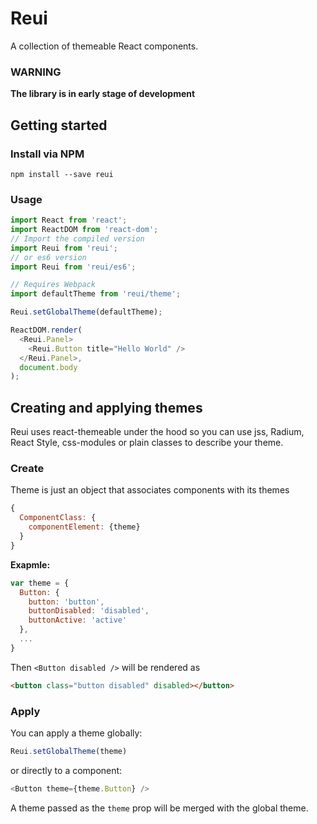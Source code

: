
# Reui
A collection of themeable React components.

### WARNING
**The library is in early stage of development**

## Getting started

### Install via NPM
```
npm install --save reui
```

### Usage
```javascript
import React from 'react';
import ReactDOM from 'react-dom';
// Import the compiled version
import Reui from 'reui';
// or es6 version
import Reui from 'reui/es6';

// Requires Webpack
import defaultTheme from 'reui/theme';

Reui.setGlobalTheme(defaultTheme);

ReactDOM.render(
  <Reui.Panel>
    <Reui.Button title="Hello World" />
  </Reui.Panel>,
  document.body
);

```

## Creating and applying themes
Reui uses react-themeable under the hood so you can use jss, Radium, React Style, css-modules or plain classes to describe your theme.

### Create
Theme is just an object that associates components with its themes
```javascript
{
  ComponentClass: {
    componentElement: {theme}
  }
}
```

**Exapmle:**
```javascript
var theme = {
  Button: {
    button: 'button',
    buttonDisabled: 'disabled',
    buttonActive: 'active'
  },
  ...
}
```
Then ```<Button disabled />``` will be rendered as
```html
<button class="button disabled" disabled></button>
```

### Apply
You can apply a theme globally:
```javascript
Reui.setGlobalTheme(theme)
```

or directly to a component:
```javascript
<Button theme={theme.Button} />
```

A theme passed as the `theme` prop will be merged with the global theme.
